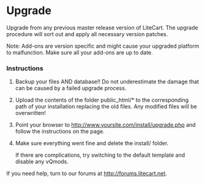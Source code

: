 # Upgrade

  Upgrade from any previous master release version of LiteCart. The upgrade procedure will sort out and apply all necessary version patches.

  Note: Add-ons are version specific and might cause your upgraded platform to malfunction. Make sure all your add-ons are up to date.

### Instructions

  1. Backup your files AND database!! Do not underestimate the damage that can be caused by a failed upgrade process.

  2. Upload the contents of the folder public_html/* to the corresponding path of your installation replacing the old files. Any modified files will be overwritten!

  3. Point your browser to http://www.yoursite.com/install/upgrade.php and follow the instructions on the page.

  4. Make sure everything went fine and delete the install/ folder.

     If there are complications, try switching to the default template and disable any vQmods.

  If you need help, turn to our forums at http://forums.litecart.net.
